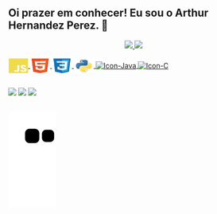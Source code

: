## Oi prazer em conhecer! Eu sou o Arthur Hernandez Perez. 👋

<div align="center">
  <a href="https://github.com/arthurhernandezp">
  <img height="180em" src="https://github-readme-stats.vercel.app/api?username=arthurhernandezp&show_icons=true&theme=dark&include_all_commits=true&count_private=true"/>
  <img height="180em" src="https://github-readme-stats.vercel.app/api/top-langs/?username=arthurhernandezp&layout=compact&langs_count=7&theme=dark"/>
</div>
  
 <div style="display: inline_block"><br>
  <img align="center" alt="Icon-Js" height="30" width="40" src="https://raw.githubusercontent.com/devicons/devicon/master/icons/javascript/javascript-plain.svg">
  <img align="center" alt="Icon-HTML" height="30" width="40" src="https://raw.githubusercontent.com/devicons/devicon/master/icons/html5/html5-original.svg">
  <img align="center" alt="Icon-CSS" height="30" width="40" src="https://raw.githubusercontent.com/devicons/devicon/master/icons/css3/css3-original.svg">
  <img align="center" alt="Icon-Python" height="30" width="40" src="https://raw.githubusercontent.com/devicons/devicon/master/icons/python/python-original.svg">
  <img align="center" alt="Icon-Java" height="30" width="40" src="https://cdn.jsdelivr.net/gh/devicons/devicon/icons/java/java-original.svg">
  <img align="center" alt="Icon-C" height="30" width="40" src="https://cdn.jsdelivr.net/gh/devicons/devicon/icons/c/c-original.svg">

</div>
 
##
 
<div>
    <a href="https://www.instagram.com/arthurperez___/" target="_blank"><img src="https://img.shields.io/badge/-Instagram-%23E4405F?style=for-the-badge&logo=instagram&logoColor=white" target="_blank"></a>
    <a href = "mailto:arthurhernandezp@gmail.com"><img src="https://img.shields.io/badge/-Gmail-%23333?style=for-the-badge&logo=gmail&logoColor=white" target="_blank"></a>
    <a href="https://www.linkedin.com/in/arthur-hernandez-22121719a/" target="_blank"><img src="https://img.shields.io/badge/-LinkedIn-%230077B5?style=for-the-badge&logo=linkedin&logoColor=white" target="_blank"></a> 
 </div>
  
 ##
  
 ![Snake animation](https://github.com/arthurhernandezp/arthurhernandezp/blob/output/github-contribution-grid-snake.svg)
